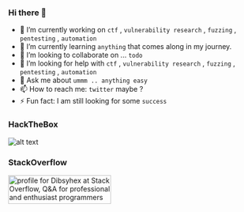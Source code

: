 ### Hi there 👋

- 🔭 I’m currently working on `ctf` , `vulnerability research` , `fuzzing` , `pentesting` , `automation`
- 🌱 I’m currently learning `anything` that comes along in my journey.
- 👯 I’m looking to collaborate on ... `todo`
- 🤔 I’m looking for help with  `ctf` , `vulnerability research` , `fuzzing` , `pentesting` , `automation`
- 💬 Ask me about `ummm .. anything easy`
- 📫 How to reach me: `twitter` maybe ? 
- ⚡ Fun fact: I am still looking for some `success`

### HackTheBox
![alt text](https://www.hackthebox.com/badge/image/2111)

### StackOverflow
<a href="https://stackoverflow.com/users/2626085/dibsyhex"><img src="https://stackoverflow.com/users/flair/2626085.png" width="208" height="58" alt="profile for Dibsyhex at Stack Overflow, Q&amp;A for professional and enthusiast programmers" title="profile for Dibsyhex at Stack Overflow, Q&amp;A for professional and enthusiast programmers"></a>
